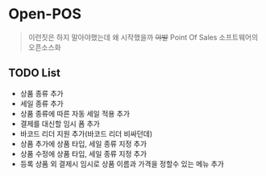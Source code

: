 # Open-POS
> 이런짓은 하지 말아야했는데 왜 시작했을까 ~~야발~~
Point Of Sales 소프트웨어의 오픈소스화
## TODO List
* 상품 종류 추가
* 세일 종류 추가
* 상품 종류에 따른 자동 세일 적용 추가
* 결제를 대신할 임시 폼 추가
* 바코드 리더 지원 추가(바코드 리더 비싸던데)
* 상품 추가에 상품 타입, 세일 종류 지정 추가
* 상품 수정에 상품 타입, 세일 종류 지정 추가
* 등록 상품 외 결제시 임시로 상품 이름과 가격을 정할수 있는 메뉴 추가